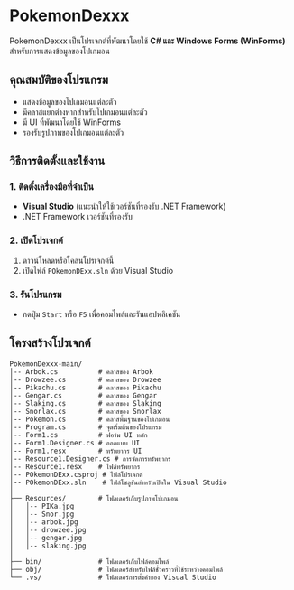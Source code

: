 # PokemonDexxx

PokemonDexxx เป็นโปรเจกต์ที่พัฒนาโดยใช้ **C# และ Windows Forms (WinForms)** สำหรับการแสดงข้อมูลของโปเกมอน

## คุณสมบัติของโปรแกรม
- แสดงข้อมูลของโปเกมอนแต่ละตัว
- มีคลาสแยกต่างหากสำหรับโปเกมอนแต่ละตัว
- มี UI ที่พัฒนาโดยใช้ WinForms
- รองรับรูปภาพของโปเกมอนแต่ละตัว

## วิธีการติดตั้งและใช้งาน
### 1. ติดตั้งเครื่องมือที่จำเป็น
- **Visual Studio** (แนะนำให้ใช้เวอร์ชันที่รองรับ .NET Framework)
- .NET Framework เวอร์ชันที่รองรับ

### 2. เปิดโปรเจกต์
1. ดาวน์โหลดหรือโคลนโปรเจกต์นี้
2. เปิดไฟล์ `POkemonDExx.sln` ด้วย Visual Studio

### 3. รันโปรแกรม
- กดปุ่ม `Start` หรือ `F5` เพื่อคอมไพล์และรันแอปพลิเคชัน

## โครงสร้างโปรเจกต์
```
PokemonDexxx-main/
│-- Arbok.cs          # คลาสของ Arbok
│-- Drowzee.cs        # คลาสของ Drowzee
│-- Pikachu.cs        # คลาสของ Pikachu
│-- Gengar.cs         # คลาสของ Gengar
│-- Slaking.cs        # คลาสของ Slaking
│-- Snorlax.cs        # คลาสของ Snorlax
│-- Pokemon.cs        # คลาสพื้นฐานของโปเกมอน
│-- Program.cs        # จุดเริ่มต้นของโปรแกรม
│-- Form1.cs          # ฟอร์ม UI หลัก
│-- Form1.Designer.cs # ออกแบบ UI
│-- Form1.resx        # ทรัพยากร UI
│-- Resource1.Designer.cs # การจัดการทรัพยากร
│-- Resource1.resx    # ไฟล์ทรัพยากร
│-- POkemonDExx.csproj # ไฟล์โปรเจกต์
│-- POkemonDExx.sln    # ไฟล์โซลูชันสำหรับเปิดใน Visual Studio
│
├── Resources/        # โฟลเดอร์เก็บรูปภาพโปเกมอน
│   │-- PIKa.jpg
│   │-- Snor.jpg
│   │-- arbok.jpg
│   │-- drowzee.jpg
│   │-- gengar.jpg
│   │-- slaking.jpg
│
├── bin/              # โฟลเดอร์เก็บไฟล์คอมไพล์
├── obj/              # โฟลเดอร์สำหรับไฟล์ชั่วคราวที่ใช้ระหว่างคอมไพล์
└── .vs/              # โฟลเดอร์การตั้งค่าของ Visual Studio
```



